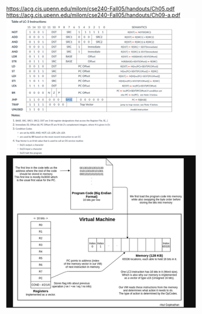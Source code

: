 https://acg.cis.upenn.edu/milom/cse240-Fall05/handouts/Ch05.pdf
https://acg.cis.upenn.edu/milom/cse240-Fall05/handouts/Ch09-a.pdf
![img.png](img.png)
![img_1.png](img_1.png)